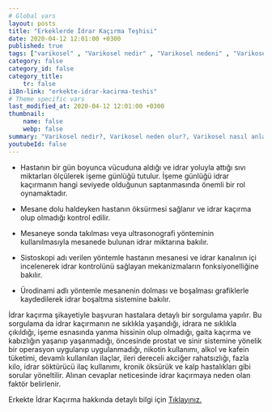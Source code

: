 ```yaml
---
# Global vars
layout: posts
title: "Erkeklerde İdrar Kaçırma Teşhisi"
date: 2020-04-12 12:01:00 +0300
published: true
tags: ["varikosel" , "Varikosel nedir" , "Varikosel nedeni" , "Varikosel nasıl olur" , "varikosel nasıl görünür" , "varikosel oluşumu", "Varikosel teşhis" , "varikosel belirti" , "Varikosel ameliyatı ne zaman" , "Varikosel ameliyatı nedir" , "Varikosel ameliyatı nasıl yapılır" , "Varikosel tedavi" , "varikosel çözümü" , "varikosel ameliyatı" , "varikosel kısırlığı" , "sperm sayısı tedavi" , "sperm sayısı arttırma" ]
category: false
category_id: false
category_title:
    tr: false
i18n-link: "erkekte-idrar-kacirma-teshis"
# Theme specific vars
last_modified_at: 2020-04-12 12:01:00 +0300
thumbnail:
    name: false
    webp: false
summary: "Varikosel nedir?, Varikosel neden olur?, Varikosel nasıl anlaşılır?, Varikosel teşhisi? , Varikosel ne zaman ameliyat edilmeli? , Varikosel ameliyatı nedir?,  Varikosel ameliyatı nasıl yapılır?, Varikosel tedavisi?"
youtubeId: false
---
```


- Hastanın bir gün boyunca vücuduna aldığı ve idrar yoluyla attığı sıvı miktarları ölçülerek işeme günlüğü tutulur. İşeme günlüğü idrar kaçırmanın hangi seviyede olduğunun saptanmasında önemli bir rol oynamaktadır.

- Mesane dolu haldeyken hastanın öksürmesi sağlanır ve idrar kaçırma olup olmadığı kontrol edilir.

- Mesaneye sonda takılması veya ultrasonografi yönteminin kullanılmasıyla mesanede bulunan idrar miktarına bakılır.

- Sistoskopi adı verilen yöntemle hastanın mesanesi ve idrar kanalının içi incelenerek idrar kontrolünü sağlayan mekanizmaların fonksiyonelliğine bakılır.

- Ürodinami adlı yöntemle mesanenin dolması ve boşalması grafiklerle kaydedilerek idrar boşaltma sistemine bakılır.

İdrar kaçırma şikayetiyle başvuran hastalara detaylı bir sorgulama yapılır. Bu sorgulama da idrar kaçırmanın ne sıklıkla yaşandığı, idrara ne sıklıkla çıkıldığı, işeme esnasında yanma hissinin olup olmadığı, gaita kaçırma ve kabızlığın yaşanıp yaşanmadığı, öncesinde prostat ve sinir sistemine yönelik bir operasyon uygulanıp uygulanmadığı, nikotin kullanımı, alkol ve kafein tüketimi, devamlı kullanılan ilaçlar, ileri dereceli akciğer rahatsızlığı, fazla kilo, idrar söktürücü ilaç kullanımı, kronik öksürük ve kalp hastalıkları gibi sorular yöneltilir. Alınan cevaplar neticesinde idrar kaçırmaya neden olan faktör belirlenir.


Erkekte İdrar Kaçırma hakkında detaylı bilgi için [Tıklayınız.](https://www.onoluroloji.com/erkekte-idrar-kacirma)
